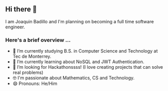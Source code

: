 ## Hi there 👋

I am Joaquin Badillo and I'm planning on becoming a full time software engineer.

### Here's a brief overview ... 
- 🔭 I’m currently studying B.S. in Computer Science and Technology at Tec de Monterrey.
- 🌱 I’m currently learning about NoSQL and JWT Authentication.
- 🤔 I’m looking for Hackathonssss! (I love creating projects that can solve real problems)
- 🤓 I'm passionate about Mathematics, CS and Technology.
- 😄 Pronouns: He/Him

